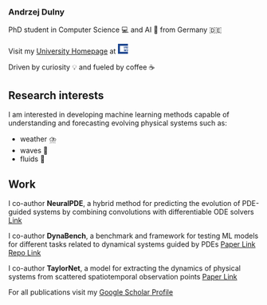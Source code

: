 ### Andrzej Dulny

PhD student in Computer Science 💻 and AI 🤖 from Germany 🇩🇪 

Visit my [University Homepage](https://www.informatik.uni-wuerzburg.de/datascience/staff/dulny/) at [<img src="/assets/unimarke_Vektor_CMYK.svg" width="20" height="20">](https://www.informatik.uni-wuerzburg.de/datascience/staff/dulny/)

Driven by curiosity 💡 and fueled by coffee ☕

## Research interests
I am interested in developing machine learning methods capable of understanding and forecasting evolving physical systems such as:
- weather ⛈️ 
- waves 🌊
- fluids 🚰

## Work
I co-author **NeuralPDE**, a hybrid method for predicting the evolution of PDE-guided systems by combining convolutions with differentiable ODE solvers [Link](https://arxiv.org/abs/2111.07671) 

I co-author **DynaBench**, a benchmark and framework for testing ML models for different tasks related to dynamical systems guided by PDEs [Paper Link](https://arxiv.org/abs/2306.05805) [Repo Link](https://github.com/badulion/dynabench)

I co-author **TaylorNet**, a model for extracting the dynamics of physical systems from scattered spatiotemporal observation points [Paper Link](https://arxiv.org/abs/2306.14511)

For all publications visit my [Google Scholar Profile](https://scholar.google.de/citations?user=xwjpE-gAAAAJ&hl=de&oi=ao)


<!--
**badulion/badulion** is a ✨ _special_ ✨ repository because its `README.md` (this file) appears on your GitHub profile.

Here are some ideas to get you started:

- 🔭 I’m currently working on ...
- 🌱 I’m currently learning ...
- 👯 I’m looking to collaborate on ...
- 🤔 I’m looking for help with ...
- 💬 Ask me about ...
- 📫 How to reach me: ...
- 😄 Pronouns: ...
- ⚡ Fun fact: ...
-->
